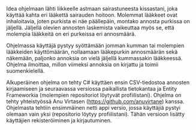 Idea ohjelmaan lähti liikkeelle astmaan sairastuneesta kissastani, joka käyttää kahta eri lääkettä sairauden hoitoon. Molemmat lääkkeet ovat inhaloitavia, joten purkista ei näe 
päällepäin, montako annosta purkissa on jäljellä. Jäljellä olevien annosten laskemista vaikeuttaa myös se, että molempia lääkkeitä on eri purkeissa eri annosmäärä. 

Ohjelmassa käyttäjä pystyy syöttämään jomman kumman tai molempien lääkkeiden käyttömäärän, nollaamaan lääkepurkin annosmäärän sekä näkemään, paljonko annoksia on vielä jäljellä 
kummassakin lääkkeessä. Ohjelma ilmoittaa, millon viimeksi annoksia on kirjattu ja toimii suomenkielellä.

Alkuperäinen ohjelma on tehty C# käyttäen ensin CSV-tiedostoa annosten kirjaamiseen ja seuraavassa versiossa paikallista tietokantaa ja Entity Frameworkia 
(molempien repositoriot löytyvät profiilistani). Ohjelma on tehty yhteistyössä Anu Virtasen (https://github.com/anuvirtane) kanssa. Ohjelmasta tehtiin ensimmäinen netti appi versio, jossa käyttäjiä pystyi olemaan vain yksi (repositorio löytyy profiilistani). Tähän versioon lisätty käyttäjien rekisteröiminen ja kirjautuminen.
